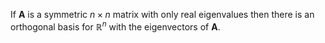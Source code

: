 If $\mathbf{A}$ is a symmetric $n \times n$ matrix with only real eigenvalues then there is an orthogonal basis for $\mathbb{R}^n$ with the eigenvectors of $\mathbf{A}$.